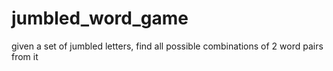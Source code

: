 # jumbled_word_game
given a set of jumbled letters, find all possible combinations of 2 word pairs from it
